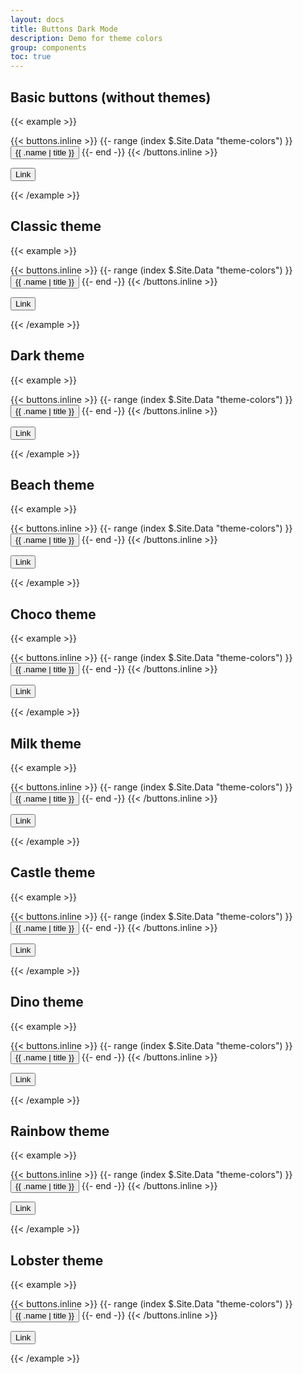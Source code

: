 ```yaml
---
layout: docs
title: Buttons Dark Mode
description: Demo for theme colors
group: components
toc: true
---
```


## Basic buttons (without themes)

{{< example >}}
<div>
  {{< buttons.inline >}}
  {{- range (index $.Site.Data "theme-colors") }}
  <button type="button" class="btn btn-{{ .name }}">{{ .name | title }}</button>
  {{- end -}}
  {{< /buttons.inline >}}

  <button type="button" class="btn btn-link">Link</button>
</div>
{{< /example >}}

## Classic theme

{{< example >}}
<div data-bs-theme="classic">
  {{< buttons.inline >}}
  {{- range (index $.Site.Data "theme-colors") }}
  <button type="button" class="btn btn-{{ .name }}">{{ .name | title }}</button>
  {{- end -}}
  {{< /buttons.inline >}}

  <button type="button" class="btn btn-link">Link</button>
</div>
{{< /example >}}

## Dark theme

{{< example >}}
<div data-bs-theme="dark">
  {{< buttons.inline >}}
  {{- range (index $.Site.Data "theme-colors") }}
  <button type="button" class="btn btn-{{ .name }}">{{ .name | title }}</button>
  {{- end -}}
  {{< /buttons.inline >}}

  <button type="button" class="btn btn-link">Link</button>
</div>
{{< /example >}}

## Beach theme

{{< example >}}
<div data-bs-theme="beach">
  {{< buttons.inline >}}
  {{- range (index $.Site.Data "theme-colors") }}
  <button type="button" class="btn btn-{{ .name }}">{{ .name | title }}</button>
  {{- end -}}
  {{< /buttons.inline >}}

  <button type="button" class="btn btn-link">Link</button>
</div>
{{< /example >}}

## Choco theme

{{< example >}}
<div data-bs-theme="choco">
  {{< buttons.inline >}}
  {{- range (index $.Site.Data "theme-colors") }}
  <button type="button" class="btn btn-{{ .name }}">{{ .name | title }}</button>
  {{- end -}}
  {{< /buttons.inline >}}

  <button type="button" class="btn btn-link">Link</button>
</div>
{{< /example >}}

## Milk theme

{{< example >}}
<div data-bs-theme="milk">
  {{< buttons.inline >}}
  {{- range (index $.Site.Data "theme-colors") }}
  <button type="button" class="btn btn-{{ .name }}">{{ .name | title }}</button>
  {{- end -}}
  {{< /buttons.inline >}}

  <button type="button" class="btn btn-link">Link</button>
</div>
{{< /example >}}

## Castle theme

{{< example >}}
<div data-bs-theme="castle">
  {{< buttons.inline >}}
  {{- range (index $.Site.Data "theme-colors") }}
  <button type="button" class="btn btn-{{ .name }}">{{ .name | title }}</button>
  {{- end -}}
  {{< /buttons.inline >}}

  <button type="button" class="btn btn-link">Link</button>
</div>
{{< /example >}}

## Dino theme

{{< example >}}
<div data-bs-theme="dino">
  {{< buttons.inline >}}
  {{- range (index $.Site.Data "theme-colors") }}
  <button type="button" class="btn btn-{{ .name }}">{{ .name | title }}</button>
  {{- end -}}
  {{< /buttons.inline >}}

  <button type="button" class="btn btn-link">Link</button>
</div>
{{< /example >}}

## Rainbow theme

{{< example >}}
<div data-bs-theme="rainbow">
  {{< buttons.inline >}}
  {{- range (index $.Site.Data "theme-colors") }}
  <button type="button" class="btn btn-{{ .name }}">{{ .name | title }}</button>
  {{- end -}}
  {{< /buttons.inline >}}

  <button type="button" class="btn btn-link">Link</button>
</div>
{{< /example >}}

## Lobster theme

{{< example >}}
<div data-bs-theme="lobster">
  {{< buttons.inline >}}
  {{- range (index $.Site.Data "theme-colors") }}
  <button type="button" class="btn btn-{{ .name }}">{{ .name | title }}</button>
  {{- end -}}
  {{< /buttons.inline >}}

  <button type="button" class="btn btn-link">Link</button>
</div>
{{< /example >}}
